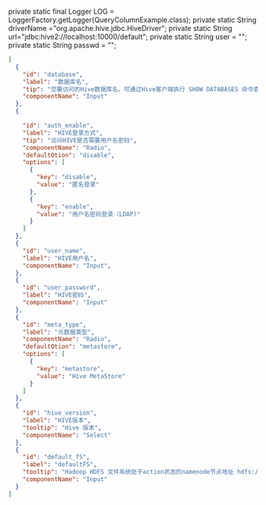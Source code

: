 

private static final Logger LOG = LoggerFactory.getLogger(QueryColumnExample.class);
private static String driverName ="org.apache.hive.jdbc.HiveDriver";
private static String url="jdbc:hive2://localhost:10000/default";
private static String user = "";
private static String passwd = "";



```json
[
  {
    "id": "database",
    "label": "数据库名",
    "tip": "您要访问的Hive数据库名，可通过Hive客户端执行 SHOW DATABASES 命令查看已经建立的数据库",
    "componentName": "Input"
  },
  {

    "id": "auth_enable",
    "label": "HIVE登录方式",
    "tip": "访问HIVE是否需要用户名密码",
    "componentName": "Radio",
    "defaultOtion": "disable",
    "options": [
      {
        "key": "disable",
        "value": "匿名登录"
      },
      {
        "key": "enable",
        "value": "用户名密码登录（LDAP)"
      }
    ]
  },
  {
    "id": "user_name",
    "label": "HIVE用户名",
    "componentName": "Input",
  },
  {
    "id": "user_password",
    "label": "HIVE密码",
    "componentName": "Input"
  },
  {
    "id": "meta_type",
    "label": "元数据类型",
    "componentName": "Radio",
    "defaultOtion": "metastore",
    "options": [
      {
        "key": "metastore",
        "value": "Hive MetaStore"
      }
    ]
  },
  {
    "id": "hive_version",
    "label": "HIVE版本",
    "tooltip": "Hive 版本",
    "componentName": "Select"
  },
  {
    "id": "default_fS",
    "label": "defaultFS",
    "tooltip": "Hadoop HDFS 文件系统处于action状态的namenode节点地址 hdfs://ip:port",
    "componentName": "Input"
  }
]
```
